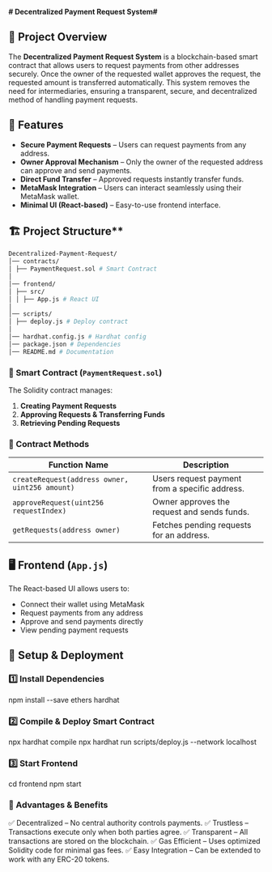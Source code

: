 **# Decentralized Payment Request System#**

## 📌 Project Overview

The **Decentralized Payment Request System** is a blockchain-based smart contract that allows users to request payments from other addresses securely. Once the owner of the requested wallet approves the request, the requested amount is transferred automatically. This system removes the need for intermediaries, ensuring a transparent, secure, and decentralized method of handling payment requests.

## 🚀 Features

- **Secure Payment Requests** – Users can request payments from any address.
- **Owner Approval Mechanism** – Only the owner of the requested address can approve and send payments.
- **Direct Fund Transfer** – Approved requests instantly transfer funds.
- **MetaMask Integration** – Users can interact seamlessly using their MetaMask wallet.
- **Minimal UI (React-based)** – Easy-to-use frontend interface.

## 🏗️ Project Structure**
```sh
Decentralized-Payment-Request/
│── contracts/
│ ├── PaymentRequest.sol # Smart Contract
│
│── frontend/
│ ├── src/
│ │ ├── App.js # React UI
│
│── scripts/
│ ├── deploy.js # Deploy contract
│
│── hardhat.config.js # Hardhat config
│── package.json # Dependencies
│── README.md # Documentation

```

### 📝 Smart Contract (`PaymentRequest.sol`)

The Solidity contract manages:

1. **Creating Payment Requests**
2. **Approving Requests & Transferring Funds**
3. **Retrieving Pending Requests**

### 📌 Contract Methods

| Function Name                                  | Description                                    |
| ---------------------------------------------- | ---------------------------------------------- |
| `createRequest(address owner, uint256 amount)` | Users request payment from a specific address. |
| `approveRequest(uint256 requestIndex)`         | Owner approves the request and sends funds.    |
| `getRequests(address owner)`                   | Fetches pending requests for an address.       |

## 🖥️ Frontend (`App.js`)

The React-based UI allows users to:

- Connect their wallet using MetaMask
- Request payments from any address
- Approve and send payments directly
- View pending payment requests

## 🔧 Setup & Deployment

### 1️⃣ Install Dependencies

npm install --save ethers hardhat

### 2️⃣ Compile & Deploy Smart Contract

npx hardhat compile
npx hardhat run scripts/deploy.js --network localhost

### 3️⃣ Start Frontend

cd frontend
npm start

### 🎯 Advantages & Benefits
✅ Decentralized – No central authority controls payments.
✅ Trustless – Transactions execute only when both parties agree.
✅ Transparent – All transactions are stored on the blockchain.
✅ Gas Efficient – Uses optimized Solidity code for minimal gas fees.
✅ Easy Integration – Can be extended to work with any ERC-20 tokens.
